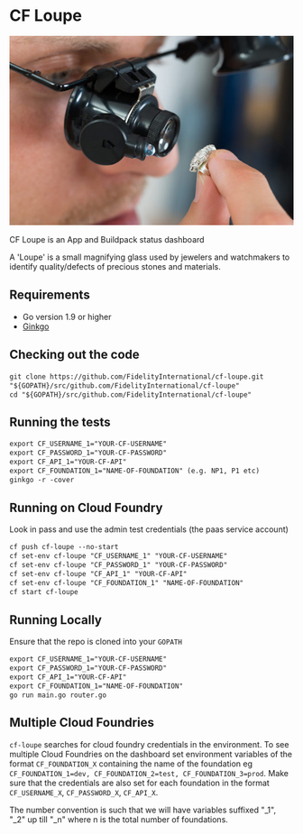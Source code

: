 # CF Loupe

![loupe](assets/loupe.jpg "loupe")

CF Loupe is an App and Buildpack status dashboard

A 'Loupe' is a small magnifying glass used by jewelers and watchmakers to identify quality/defects of precious stones and materials.

## Requirements

- Go version 1.9 or higher
- [Ginkgo](https://onsi.github.io/ginkgo/)

## Checking out the code

```
git clone https://github.com/FidelityInternational/cf-loupe.git "${GOPATH}/src/github.com/FidelityInternational/cf-loupe"
cd "${GOPATH}/src/github.com/FidelityInternational/cf-loupe"
```

## Running the tests

```
export CF_USERNAME_1="YOUR-CF-USERNAME"
export CF_PASSWORD_1="YOUR-CF-PASSWORD"
export CF_API_1="YOUR-CF-API"
export CF_FOUNDATION_1="NAME-OF-FOUNDATION" (e.g. NP1, P1 etc)
ginkgo -r -cover
```

## Running on Cloud Foundry

Look in pass and use the admin test credentials (the paas service account)

```
cf push cf-loupe --no-start
cf set-env cf-loupe "CF_USERNAME_1" "YOUR-CF-USERNAME"
cf set-env cf-loupe "CF_PASSWORD_1" "YOUR-CF-PASSWORD"
cf set-env cf-loupe "CF_API_1" "YOUR-CF-API"
cf set-env cf-loupe "CF_FOUNDATION_1" "NAME-OF-FOUNDATION"
cf start cf-loupe
```

## Running Locally

Ensure that the repo is cloned into your `GOPATH`

```
export CF_USERNAME_1="YOUR-CF-USERNAME"
export CF_PASSWORD_1="YOUR-CF-PASSWORD"
export CF_API_1="YOUR-CF-API"
export CF_FOUNDATION_1="NAME-OF-FOUNDATION"
go run main.go router.go
```

## Multiple Cloud Foundries

`cf-loupe` searches for cloud foundry credentials in the environment. To see multiple Cloud Foundries on the dashboard set environment variables of the format `CF_FOUNDATION_X` containing the name of the foundation eg `CF_FOUNDATION_1=dev, CF_FOUNDATION_2=test, CF_FOUNDATION_3=prod`. Make sure that the credentials are also set for each foundation in the format `CF_USERNAME_X`, `CF_PASSWORD_X`, `CF_API_X`.

The number convention is such that we will have variables suffixed "_1", "_2" up till "_n" where n is the total number of foundations.
